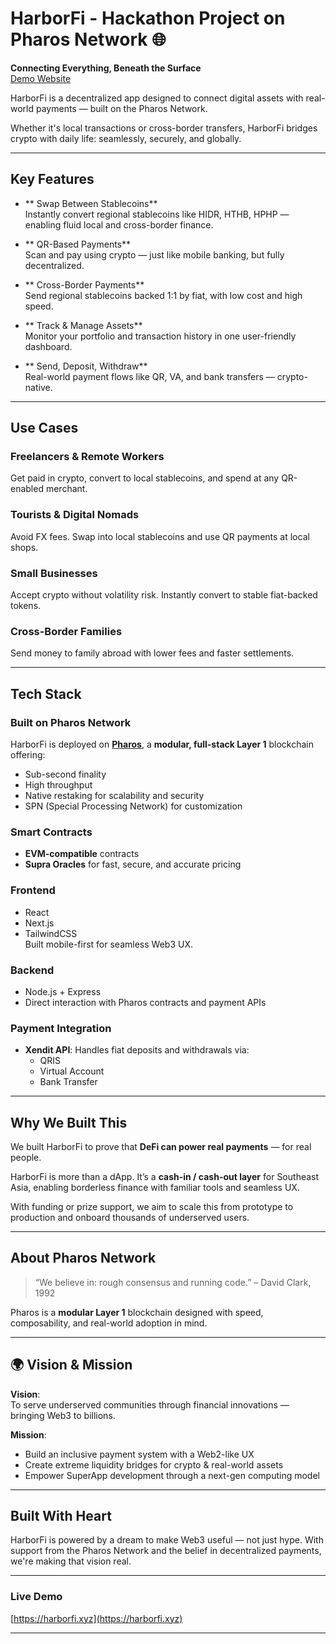 # HarborFi - Hackathon Project on Pharos Network 🌐

**Connecting Everything, Beneath the Surface**  
[Demo Website](https://harborfi.xyz)

HarborFi is a decentralized app designed to connect digital assets with real-world payments — built on the Pharos Network.

Whether it's local transactions or cross-border transfers, HarborFi bridges crypto with daily life: seamlessly, securely, and globally.

---

##  Key Features

- ** Swap Between Stablecoins**  
  Instantly convert regional stablecoins like HIDR, HTHB, HPHP — enabling fluid local and cross-border finance.

- ** QR-Based Payments**  
  Scan and pay using crypto — just like mobile banking, but fully decentralized.

- ** Cross-Border Payments**  
  Send regional stablecoins backed 1:1 by fiat, with low cost and high speed.

- ** Track & Manage Assets**  
  Monitor your portfolio and transaction history in one user-friendly dashboard.

- ** Send, Deposit, Withdraw**  
  Real-world payment flows like QR, VA, and bank transfers — crypto-native.

---

##  Use Cases

###  Freelancers & Remote Workers
Get paid in crypto, convert to local stablecoins, and spend at any QR-enabled merchant.

###  Tourists & Digital Nomads
Avoid FX fees. Swap into local stablecoins and use QR payments at local shops.

###  Small Businesses
Accept crypto without volatility risk. Instantly convert to stable fiat-backed tokens.

###  Cross-Border Families
Send money to family abroad with lower fees and faster settlements.

---

##  Tech Stack

###  Built on Pharos Network
HarborFi is deployed on [**Pharos**](https://pharos.network), a **modular, full-stack Layer 1** blockchain offering:

- Sub-second finality
- High throughput
- Native restaking for scalability and security
- SPN (Special Processing Network) for customization

###  Smart Contracts
- **EVM-compatible** contracts
- **Supra Oracles** for fast, secure, and accurate pricing

###  Frontend
- React
- Next.js
- TailwindCSS  
Built mobile-first for seamless Web3 UX.

###  Backend
- Node.js + Express
- Direct interaction with Pharos contracts and payment APIs

###  Payment Integration
- **Xendit API**: Handles fiat deposits and withdrawals via:
  - QRIS
  - Virtual Account
  - Bank Transfer

---

##  Why We Built This

We built HarborFi to prove that **DeFi can power real payments** — for real people.

HarborFi is more than a dApp. It’s a **cash-in / cash-out layer** for Southeast Asia, enabling borderless finance with familiar tools and seamless UX.

With funding or prize support, we aim to scale this from prototype to production and onboard thousands of underserved users.

---

##  About Pharos Network

> “We believe in: rough consensus and running code.” – David Clark, 1992

Pharos is a **modular Layer 1** blockchain designed with speed, composability, and real-world adoption in mind.

---

## 🌍 Vision & Mission

**Vision**:  
To serve underserved communities through financial innovations — bringing Web3 to billions.

**Mission**:
- Build an inclusive payment system with a Web2-like UX
- Create extreme liquidity bridges for crypto & real-world assets
- Empower SuperApp development through a next-gen computing model

---

## Built With Heart

HarborFi is powered by a dream to make Web3 useful — not just hype. With support from the Pharos Network and the belief in decentralized payments, we're making that vision real.

---

### Live Demo  
[https://harborfi.xyz](https://harborfi.xyz)

---


